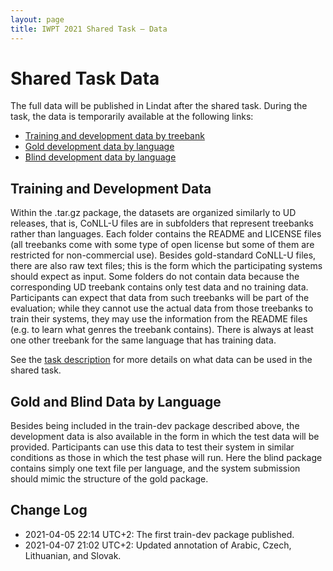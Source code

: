```yaml
---
layout: page
title: IWPT 2021 Shared Task – Data
---
```


# Shared Task Data

<!-- MODIFY AND UNCOMMENT THIS AFTER THE TASK WHEN THE DATA IS PUBLISHED

The training, development and evaluation data sets that were used in the
shared task are now publicly available for download in
[Lindat](http://hdl.handle.net/11234/1-3238). The package also includes
scripts used during the shared task by the organizing team, as well as
the primary submissions (parsed data) of each participating team.

TAKE THE BELOW TEXT OUT AFTER THE TASK -->

The full data will be published in Lindat after the shared task.
During the task, the data is temporarily available at the following links:

* [Training and development data by treebank](https://ufal.mff.cuni.cz/~zeman/soubory/iwpt2021-train-dev.tgz)
* [Gold development data by language](https://ufal.mff.cuni.cz/~zeman/soubory/iwpt2021-dev-gold.tgz)
* [Blind development data by language](https://ufal.mff.cuni.cz/~zeman/soubory/iwpt2021-dev-blind.tgz)

## Training and Development Data

Within the .tar.gz package, the datasets are organized similarly to UD
releases, that is, CoNLL-U files are in subfolders that represent treebanks
rather than languages. Each folder contains the README and LICENSE files
(all treebanks come with some type of open license but some of them are
restricted for non-commercial use). Besides gold-standard CoNLL-U files,
there are also raw text files; this is the form which the participating
systems should expect as input. Some folders do not contain data because
the corresponding UD treebank contains only test data and no training
data. Participants can expect that data from such treebanks will be part
of the evaluation; while they cannot use the actual data from those treebanks
to train their systems, they may use the information from the README files (e.g. to learn what
genres the treebank contains). There is always at least one other treebank
for the same language that has training data.

See the [task description](task_and_evaluation.html) for more details on
what data can be used in the shared task.

## Gold and Blind Data by Language

Besides being included in the train-dev package described above, the development
data is also available in the form in which the test data will be provided.
Participants can use this data to test their system in similar conditions as
those in which the test phase will run. Here the blind package contains simply
one text file per language, and the system submission should mimic the structure
of the gold package.

## Change Log

* 2021-04-05 22:14 UTC+2: The first train-dev package published.
* 2021-04-07 21:02 UTC+2: Updated annotation of Arabic, Czech, Lithuanian, and Slovak.
